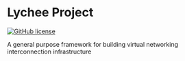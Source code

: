 # Lychee Project
[![GitHub license](https://img.shields.io/github/license/hbethune/lychee)](https://github.com/hbethune/lychee/blob/main/LICENSE)

A general purpose framework for building virtual networking interconnection infrastructure
